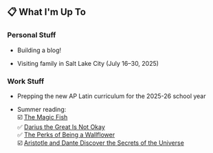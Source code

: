 ## 📋 What I'm Up To

### Personal Stuff

- Building a blog!

- Visiting family in Salt Lake City (July 16–30, 2025)

### Work Stuff

- Prepping the new AP Latin curriculum for the 2025-26 school year

- Summer reading:<br>
☑️ [The Magic Fish](https://bookshop.org/p/books/the-magic-fish-trung-le-nguyen/14722854?ean=9781984851598&next=t)<br>
✅ [Darius the Great Is Not Okay](https://bookshop.org/p/books/darius-the-great-is-not-okay-adib-khorram/16449090?ean=9780525552970&next=t)<br>
✅ [The Perks of Being a Wallflower](https://bookshop.org/p/books/the-perks-of-being-a-wallflower-stephen-chbosky/7061668?ean=9780671027346&next=t)<br>
☑️ [Aristotle and Dante Discover the Secrets of the Universe](https://bookshop.org/p/books/aristotle-and-dante-discover-the-secrets-of-the-universe-benjamin-alire-saenz/7553153?ean=9781442408937&next=t)